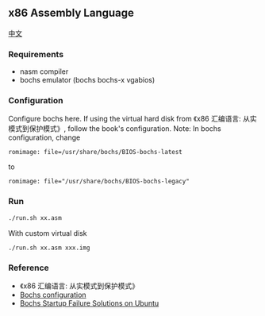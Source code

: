 ## x86 Assembly Language

[中文](./README_CN.md)

### Requirements
- nasm compiler
- bochs emulator (bochs bochs-x vgabios)

### Configuration
Configure bochs here. If using the virtual hard disk from 《x86 汇编语言: 从实模式到保护模式》, follow the book's configuration.
Note: In bochs configuration, change
```
romimage: file=/usr/share/bochs/BIOS-bochs-latest
```
to
```
romimage: file="/usr/share/bochs/BIOS-bochs-legacy"
```
### Run
```sh
./run.sh xx.asm
```
With custom virtual disk
```
./run.sh xx.asm xxx.img
```

### Reference
- 《x86 汇编语言: 从实模式到保护模式》
- [Bochs configuration](http://blog.ccyg.studio/article/eedcc300-35f4-4174-9622-c336aa8d7881/)
- [Bochs Startup Failure Solutions on Ubuntu](http://blog.ccyg.studio/article/eedcc300-35f4-4174-9622-c336aa8d7881/)